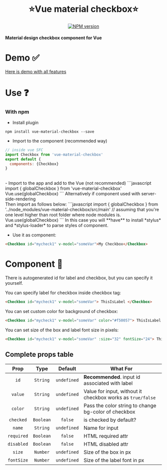 <h1 align="center">⭐️Vue material checkbox⭐️</h1>

<p align="center">
<a href="https://www.npmjs.com/package/vue-material-checkbox">
<img src="https://img.shields.io/npm/v/vue-material-checkbox.svg" alt="NPM version">
</a>
</p>

#### Material design checkbox component for Vue

# Demo ✅
[Here is demo with all features](https://xrei.github.io/vue-material-checkbox/)

# Use ❓
### With npm
- Install plugin
```
npm install vue-material-checkbox --save
```
- Import to the component (recommended way)
```javascript
// inside vue SFC
import Checkbox from 'vue-material-checkbox'
export default {
  components: {Checkbox}
}
```
<br>
- Import to the app and add to the Vue (not recommended)
```javascript
import { globalCheckbox } from 'vue-material-checkbox'
Vue.use(globalCheckbox)
```
Alternatively if component used with server-side-rendering
<br>
Then import as follows below:
```javascript
import { globalCheckbox } from '../node_modules/vue-material-checkbox/src/main'
// assuming  that you're one level higher than root folder where node modules is.
Vue.use(globalCheckbox)
```
In this case you will **have** to install *stylus* and *stylus-loader*  to parse styles of component.

- Use it as component:
```html
<Checkbox id="mycheck1" v-model="someVar">My Checkbox</Checkbox>
```

# Component 💎
There is autogenerated id for label and checkbox, but you can specify it yourself.

You can specify label for checkbox inside checkbox tag:
```html
<Checkbox id="mycheck1" v-model="someVar"> ThisIsLabel </Checkbox>
```

You can set custom color for background of checkbox:
```html
<Checkbox id="mycheck1" v-model="someVar" color="#f50057"> ThisIsLabel </Checkbox>
```

You can set size of the box and label font size in pixels:
```html
<Checkbox id="mycheck1" v-model="someVar" :size="32" fontSize="24"> ThisIsLabel </Checkbox>
```

## Complete props table

| Prop | Type | Default | What For|
|:-:|:-:|:-:|---|
| `id` | `String` | `undefined` | **Recommended**. input id associated with label |
| `value` | `String` | `undefined` | Value for input, without it checkbox works as `true/false` |
| `color` | `String` | `undefined` | Pass the color string to change bg-color of checkbox |
| `checked` | `Boolean` | `false` | is checked by default? |
| `name` | `String` | `undefined` | Name for input |
| `required` | `Boolean` | `false` | HTML required attr |
| `disabled` | `Boolean` | `false` | HTML disabled attr |
| `size` | `Number` | `undefined` | Size of the box in px |
| `fontSize` | `Number` | `undefined` | Size of the label font in px |

